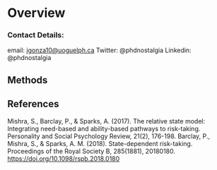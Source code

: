 # Overview
### Contact Details:
email: jgonza10@uoguelph.ca
Twitter: @phdnostalgia
Linkedin: @phdnostalgia
## Methods

## References
Mishra, S., Barclay, P., & Sparks, A. (2017). The relative state model: Integrating need-based and ability-based pathways to risk-taking. Personality and Social Psychology Review, 21(2), 176-198.
Barclay, P., Mishra, S., & Sparks, A. M. (2018). State-dependent risk-taking. Proceedings of the Royal Society B, 285(1881), 20180180. https://doi.org/10.1098/rspb.2018.0180
